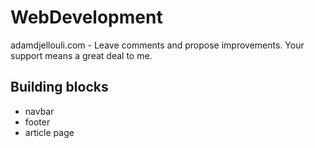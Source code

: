 # WebDevelopment
adamdjellouli.com - Leave comments and propose improvements. Your support means a great deal to me.

## Building blocks

* navbar
* footer
* article page
